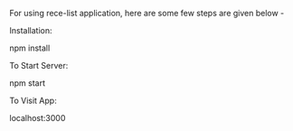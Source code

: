 For using rece-list application, here are some few steps are given below -

Installation:

npm install

To Start Server:

npm start

To Visit App:

localhost:3000